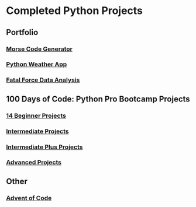# Completed Python Projects

## Portfolio
### [Morse Code Generator](https://github.com/rachanahegde/python-morse-code-generator)
### [Python Weather App](https://github.com/rachanahegde/python-weather-app)
### [Fatal Force Data Analysis](https://github.com/rachanahegde/fatal-force-analysis)

## 100 Days of Code: Python Pro Bootcamp Projects
### [14 Beginner Projects](https://github.com/rachanahegde/python-pro-bootcamp-beginner-projects)
### [Intermediate Projects](https://github.com/rachanahegde/python-pro-bootcamp-intermediate-projects)
### [Intermediate Plus Projects](https://github.com/rachanahegde/python-pro-bootcamp-intermediate-plus-projects)
### [Advanced Projects](https://github.com/rachanahegde/python-pro-bootcamp-advanced-projects)

## Other
### [Advent of Code](https://github.com/rachanahegde/python-advent-of-code)
